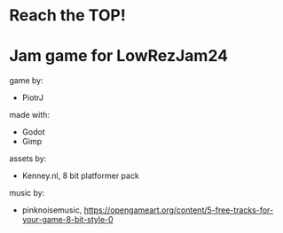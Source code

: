 # Reach the TOP!
# Jam game for LowRezJam24

game by: 
- PiotrJ

made with:
- Godot
- Gimp

assets by: 
- Kenney.nl, 8 bit platformer pack

music by: 
- pinknoisemusic, https://opengameart.org/content/5-free-tracks-for-your-game-8-bit-style-0

